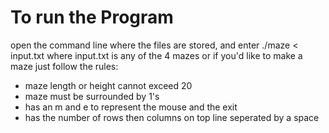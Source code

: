 # To run the Program
open the command line where the files are stored, and enter 
./maze < input.txt 
where input.txt is any of the 4 mazes or if you'd like to make a maze just follow the rules:
* maze length or height cannot exceed 20
* maze must be surrounded by 1's
* has an m and e to represent the mouse and the exit
* has the number of rows then columns on top line seperated by a space
